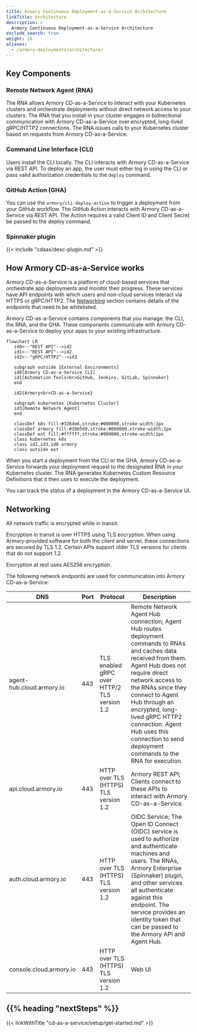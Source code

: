 ```yaml
---
title: Armory Continuous Deployment-as-a-Service Architecture
linkTitle: Architecture
description: >
  Armory Continuous Deployment-as-a-Service Architecture
exclude_search: true
weight: 10
aliases:
  - /armory-deployments/architecture/
---
```


## Key Components

### Remote Network Agent (RNA)

The RNA allows Armory CD-as-a-Service to interact with your Kubernetes clusters and orchestrate deployments without direct network access to your clusters. The RNA that you install in your cluster engages in bidirectional communication with Armory CD-as-a-Service over encrypted, long-lived gRPC/HTTP2 connections. The RNA issues calls to your Kubernetes cluster based on requests from Armory CD-as-a-Service.

### Command Line Interface (CLI)

Users install the CLI locally. The CLI interacts with Armory CD-as-a-Service via REST API. To deploy an app, the user must either log in using the CLI or pass valid authorization credentials to the `deploy` command.

### GitHub Action (GHA)

You can use the `armory/cli-deploy-action` to trigger a deployment from your GitHub workflow. The GitHub Action interacts with Armory CD-as-a-Service via REST API. The Action requires a valid Client ID and Client Secret be passed to the deploy command.

### Spinnaker plugin

{{< include "cdaas/desc-plugin.md" >}}

## How Armory CD-as-a-Service works

Armory CD-as-a-Service is a platform of cloud-based services that orchestrate app deployments and monitor their progress. These services have API endpoints with which users and non-cloud services interact via HTTPS or gRPC/HTTP2. The [Networking](#networking) section contains details of the endpoints that need to be whitelisted.

Armory CD-as-a-Service contains components that you manage: the CLI, the RNA, and the GHA. These components communicate with Armory CD-as-a-Service to deploy your apps to your existing infrastructure.

```mermaid
flowchart LR
   id0<--"REST API"-->id2
   id1<--"REST API"-->id2
   id2<--"gRPC/HTTP2"-->id3

   subgraph outside [External Environments]
   id0[Armory CD-as-a-Service CLI]
   id1[Automation Tools<br>GitHub, Jenkins, GitLab, Spinnaker]
   end

   id2{Armory<br>CD-as-a-Service}

   subgraph kubernetes [Kubernetes Cluster]
   id3[Remote Network Agent]
   end

   classDef k8s fill:#326de6,stroke:#000000,stroke-width:1px
   classDef armory fill:#38b5d9,stroke:#000000,stroke-width:1px
   classDef ext fill:#ffffff,stroke:#000000,stroke-width:1px
   class kubernetes k8s
   class id2,id3,id0 armory
   class outside ext
```

When you start a deployment from the CLI or the GHA, Armory CD-as-a-Service forwards your deployment request to the designated RNA in your Kubernetes cluster. The RNA generates Kubernetes Custom Resource Definitions that it then uses to execute the deployment.

You can track the status of a deployment in the Armory CD-as-a-Service UI.

## Networking

All network traffic is encrypted while in transit.

Encryption in transit is over HTTPS using TLS encryption. When using Armory-provided software for both the client and server, these connections are secured by TLS 1.2. Certain APIs support older TLS versions for clients that do not support 1.2.

Encryption at rest uses AES256 encryption.

The following network endpoints are used for communication into Armory CD-as-a-Service:

| DNS                       | Port | Protocol                                        | Description                                                                           |
|---------------------------|------|-------------------------------------------------|---------------------------------------------------------------------------------------|
| agent-hub.cloud.armory.io | 443  | TLS enabled gRPC over HTTP/2<br>TLS version 1.2 | Remote Network Agent Hub connection; Agent Hub routes deployment commands to RNAs and caches data received from them. Agent Hub does not require direct network access to the RNAs since they connect to Agent Hub through an encrypted, long-lived gRPC HTTP2 connection. Agent Hub uses this connection to send deployment commands to the RNA for execution. |
| api.cloud.armory.io       | 443  | HTTP over TLS (HTTPS)<br>TLS version 1.2        | Armory REST API; Clients connect to these APIs to interact with Armory CD-as-a-Service.|
| auth.cloud.armory.io      | 443  | HTTP over TLS (HTTPS)<br>TLS version 1.2        | OIDC Service; The Open ID Connect (OIDC) service is used to authorize and authenticate machines and users. The RNAs, Armory Enterprise (Spinnaker) plugin, and other services all authenticate against this endpoint. The service provides an identity token that can be passed to the Armory API and Agent Hub.                                                                          |
| console.cloud.armory.io   | 443  | HTTP over TLS (HTTPS)<br>TLS version 1.2        | Web UI                                                                                |

## {{% heading "nextSteps" %}}

{{< linkWithTitle "cd-as-a-service/setup/get-started.md" >}}

<br>
<br>